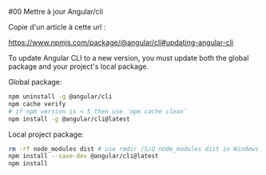 #00 Mettre à jour Angular/cli

Copie d'un article à cette url :

https://www.npmjs.com/package/@angular/cli#updating-angular-cli

To update Angular CLI to a new version, you must update both the global package and your project's local package.

Global package:

```bash
npm uninstall -g @angular/cli
npm cache verify
# if npm version is < 5 then use `npm cache clean` 
npm install -g @angular/cli@latest
```

Local project package:

```bash
rm -rf node_modules dist # use rmdir /S/Q node_modules dist in Windows Command Prompt; use rm -r -fo node_modules,dist in Windows PowerShell 
npm install --save-dev @angular/cli@latest
npm install
```

